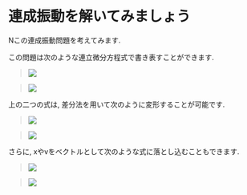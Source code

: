 # 連成振動を解いてみましょう

Nこの連成振動問題を考えてみます.

この問題は次のような連立微分方程式で書き表すことができます.

> <img src="https://latex.codecogs.com/gif.latex?m\frac{\partial}{\partial&space;t}v_i=-k(x_{i-1}-2x_i+x_{i+1})" />

> <img src="https://latex.codecogs.com/gif.latex?\frac{\partial}{\partial&space;t}x_i=v_i" />

上の二つの式は, 差分法を用いて次のように変形することが可能です.

> <img src="https://latex.codecogs.com/gif.latex?v_i(t_{j+1})=v_i(t_j)-\frac{k}{m}(x_{i-1}(t_j)-2x_i(t_j)+x_{i+1}(t_j))\Delta&space;t" />

> <img src="https://latex.codecogs.com/gif.latex?x_i(t_{j+1})=x_i(t_j)+v_i(t_j)\Delta&space;t" />

さらに, xやvをベクトルとして次のような式に落とし込むこともできます.

> <img src="https://latex.codecogs.com/gif.latex?{\bf&space;v}(t_{j+1})={\bf&space;v}(t_j)-\frac{k}{m}{\bf&space;C}{\bf&space;x}(t_j)\Delta&space;t" />

> <img src="https://latex.codecogs.com/gif.latex?{\bf&space;x}(t_{j+1})={\bf&space;x}(t_j)+{\bf&space;v}(t_j)\Delta&space;t" />
